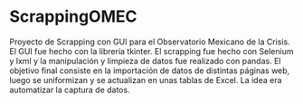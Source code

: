 # ScrappingOMEC
Proyecto de Scrapping con GUI para el Observatorio Mexicano de la Crisis.
El GUI fue hecho con la librería tkinter. El scrapping fue hecho con Selenium y lxml
y la manipulación y limpieza de datos fue realizado con pandas. El objetivo
final consiste en la importación de datos de distintas páginas web, luego 
se uniformizan y se actualizan en unas tablas de Excel. La idea era 
automatizar la captura de datos.
